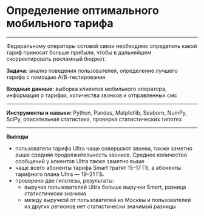 # Определение оптимального мобильного тарифа

-----

Федеральному операторы сотовой связи необходимо определить какой тариф приносит больше прибыли, чтобы в дальнейшем скорректировать рекламный бюджет.

**Задача:** анализ поведения пользователей, определение лучшего тарифа с помощью А/В-тестирования

**Входные данные:** выборка клиентов мобильного оператора, информация о тарифах, количества звонков и отправленных смс

---

**Инструменты и навыки:** Python, Pandas, Matplotlib, Seaborn, NumPy, SciPy, описательная статистика, проверка статистических гипотез

-----

**Выводы**
* пользователи тарифа Ultra чаще совершают звонки, также заметно выше средняя продолжительность звонков. Среднее количество сообщений у клиентов Ultra также заметно выше
* чаще всего абоненты тарифа Smart тратят 15–17 Гб, а абоненты тарифного плана Ultra — 19–21 ГБ.
* проверено две гипотезы, результаты:
  * выручка пользователей Ultra больше выручки Smart, разница статистичиски значима
  * между выручкой от пользователей из Москвы и пользователей из других регионов нет статистически значимой разницы
